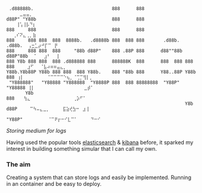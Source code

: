```
 .d88888b.                             888      888                        ⠀⠀⠀⠀⣀⣤⣤⡀⠀⠀⠀⠀⠀⠀⠀⠀⠀⠀⠀⠀⠀⠀⠀⠀
d88P" "Y88b                            888      888                        ⠀⠀⠀⢸⢡⢸⡧⠙⡆⠀⠀⠀⠀⠀⠀⠀⠀⠀⠀⠀⠀⠀⠀⠀
888     888                            888      888                        ⠀⠀⢀⠎⠝⣄⢀⡀⣷⠀⠀⠀⠀⠀⠀⠀⠀⠀⠀⠀⠀⠀⠀⠀
888     888 888  888  8888b.   .d8888b 888  888 888       .d88b.   .d88b.  ⢠⣒⣁⡴⠚⡏⠉⠀⡟⠀⠀⠀⠀⠀⠀⠀⠀⠀⠀⠀⠀⠀⠀⠀
888     888 888  888     "88b d88P"    888 .88P 888      d88""88b d88P"88b ⠀⠁⠀⠀⣰⠃⠀⠀⡇⠀⠀⠀⠀⠀⠀⠀⠀⠀⠀⠀⠀⠀⠀⠀
888 Y8b 888 888  888 .d888888 888      888888K  888      888  888 888  888 ⠀⠀⠀⣰⠋⠀⠀⠈⣧⠴⠶⠶⣤⣄⡀⠀⠀⠀⠀⠀⠀⠀⠀⠀⠀⠀
Y88b.Y8b88P Y88b 888 888  888 Y88b.    888 "88b 888      Y88..88P Y88b 888 ⢰⡇⠀⠀⠀⠀⠀⠀⠀⠈⠉⠉⠉⠉⠑⢦⡀⠈⢉⡉⢻⡇⡀
 "Y888888"   "Y88888 "Y888888  "Y8888P 888  888 88888888  "Y88P"   "Y88888 ⢸⡇⠀⠀⠀⠀⠀⠀⠀⠀⠀⠀⠀⠀⠀⠀⠀⣀⡾⠁⠀
       Y8b                                                             888 ⠀⠀⢳⣄⠀⠀⠀⠀⠀⠀⠀⠀⠀⠀⠀⠀⠀⢀⡵⠋⠁⠀⠀
                                                                  Y8b d88P ⠀⠀⠀⠉⠳⠤⣄⣀⡀⠀⠀⠀⠀⣯⣵⢞⣳⠒⠀⣰⢸⠀⠀⠀
                                                                   "Y88P"  ⠀⠀⠀⠀⠀⠀⠈⠉⠟⡖⠒⠊⣇⠉⠁⠀⠀⠀⠀⠙⠒⠊⠀⠀
```

_Storing medium for logs_ 

Having used the popular tools [elasticsearch](https://www.elastic.co/elasticsearch) & [kibana](https://www.elastic.co/kibana) before, it sparked my interest in building something simular that I can call my own.  

### The aim
Creating a system that can store logs and easily be implemented. Running in an container and be easy to deploy.